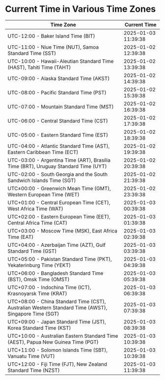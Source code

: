 # Current Time in Various Time Zones

| Time Zone | Current Time |
|-----------|--------------|
| UTC-12:00 - Baker Island Time (BIT) | 2025-01-03 11:39:38 |
| UTC-11:00 - Niue Time (NUT), Samoa Standard Time (SST) | 2025-01-02 12:39:38 |
| UTC-10:00 - Hawaii-Aleutian Standard Time (HAST), Tahiti Time (TAHT) | 2025-01-02 13:39:38 |
| UTC-09:00 - Alaska Standard Time (AKST) | 2025-01-02 14:39:38 |
| UTC-08:00 - Pacific Standard Time (PST) | 2025-01-02 15:39:38 |
| UTC-07:00 - Mountain Standard Time (MST) | 2025-01-02 16:39:38 |
| UTC-06:00 - Central Standard Time (CST) | 2025-01-02 17:39:38 |
| UTC-05:00 - Eastern Standard Time (EST) | 2025-01-02 18:39:38 |
| UTC-04:00 - Atlantic Standard Time (AST), Eastern Caribbean Time (ECT) | 2025-01-02 19:39:38 |
| UTC-03:00 - Argentina Time (ART), Brasília Time (BRT), Uruguay Standard Time (UYT) | 2025-01-02 20:39:38 |
| UTC-02:00 - South Georgia and the South Sandwich Islands Time (SGT) | 2025-01-02 21:39:38 |
| UTC±00:00 - Greenwich Mean Time (GMT), Western European Time (WET) | 2025-01-02 23:39:38 |
| UTC+01:00 - Central European Time (CET), West Africa Time (WAT) | 2025-01-03 00:39:38 |
| UTC+02:00 - Eastern European Time (EET), Central Africa Time (CAT) | 2025-01-03 01:39:38 |
| UTC+03:00 - Moscow Time (MSK), East Africa Time (EAT) | 2025-01-03 02:39:38 |
| UTC+04:00 - Azerbaijan Time (AZT), Gulf Standard Time (GST) | 2025-01-03 03:39:38 |
| UTC+05:00 - Pakistan Standard Time (PKT), Yekaterinburg Time (YEKT) | 2025-01-03 04:39:38 |
| UTC+06:00 - Bangladesh Standard Time (BST), Omsk Time (OMST) | 2025-01-03 05:39:38 |
| UTC+07:00 - Indochina Time (ICT), Krasnoyarsk Time (KRAT) | 2025-01-03 06:39:38 |
| UTC+08:00 - China Standard Time (CST), Australian Western Standard Time (AWST), Singapore Time (SGT) | 2025-01-03 07:39:38 |
| UTC+09:00 - Japan Standard Time (JST), Korea Standard Time (KST) | 2025-01-03 08:39:38 |
| UTC+10:00 - Australian Eastern Standard Time (AEST), Papua New Guinea Time (PGT) | 2025-01-03 10:39:38 |
| UTC+11:00 - Solomon Islands Time (SBT), Vanuatu Time (VUT) | 2025-01-03 10:39:38 |
| UTC+12:00 - Fiji Time (FJT), New Zealand Standard Time (NZST) | 2025-01-03 11:39:38 |
